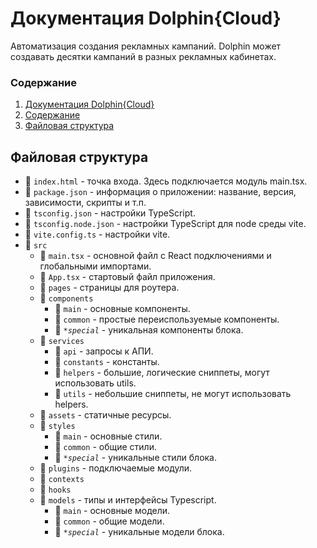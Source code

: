 # Документация Dolphin{Cloud}
Автоматизация создания рекламных кампаний. Dolphin может создавать десятки кампаний в разных рекламных кабинетах.

### Содержание
1. [Документация Dolphin{Cloud}](#документация-dolphincloud)
2. [Содержание](#содержание)
3. [Файловая структура](#файловая-структура)

## Файловая структура
- :page_facing_up: <code>index.html</code> - точка входа. Здесь подключается модуль main.tsx.
- :page_facing_up: <code>package.json</code> - информация о приложении: название, версия, зависимости, скрипты и т.п.
- :page_facing_up: <code>tsconfig.json</code> - настройки TypeScript.
- :page_facing_up: <code>tsconfig.node.json</code> - настройки TypeScript для node среды vite.
- :page_facing_up: <code>vite.config.ts</code> - настройки vite.
- :file_folder: <code>src</code>
  - :page_facing_up: <code>main.tsx</code> - основной файл c React подключениями и глобальными импортами.
  - :page_facing_up: <code>App.tsx</code> - стартовый файл приложения.
  - :file_folder: <code>pages</code> - страницы для роутера.
  - :file_folder: <code>components</code>
    - :file_folder: <code>main</code> - основные компоненты.
    - :file_folder: <code>common</code> - простые переиспользуемые компоненты.
    - :file_folder: <code>**special*</code> - уникальная компоненты блока.
  - :file_folder: <code>services</code>
    - :file_folder: <code>api</code> - запросы к АПИ.
    - :file_folder: <code>constants</code> - константы.
    - :file_folder: <code>helpers</code> - большие, логические сниппеты, могут использовать utils.
    - :file_folder: <code>utils</code> - небольшие сниппеты, не могут использовать helpers.
  - :file_folder: <code>assets</code> - статичные ресурсы.
  - :file_folder: <code>styles</code>
    - :file_folder: <code>main</code> - основные стили.
    - :file_folder: <code>common</code> - общие стили.
    - :file_folder: <code>**special*</code> - уникальные стили блока.
  - :file_folder: <code>plugins</code> - подключаемые модули.
  - :file_folder: <code>contexts</code>
  - :file_folder: <code>hooks</code>
  - :file_folder: <code>models</code> - типы и интерфейсы Typescript.
    - :file_folder: <code>main</code> - основные модели.
    - :file_folder: <code>common</code> - общие модели.
    - :file_folder: <code>**special*</code> - уникальные модели блока.
